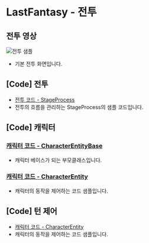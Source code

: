 # LastFantasy - 전투
## 전투 영상
![전투 샘플](https://user-images.githubusercontent.com/12422388/150854460-adda512a-074d-4286-8a26-192a13436931.gif)<br>
- 기본 전투 화면입니다.

## [Code] 전투
- [전투 코드 - StageProcess](https://github.com/lssl-zz/Project_LastFantasys/blob/main/StageProcess_Git.cs)
- 전투의 흐름을 관리하는 StageProcess의 샘플 코드입니다.

## [Code] 캐릭터
### [캐릭터 코드 - CharacterEntityBase](https://github.com/lssl-zz/Project_LastFantasys/blob/main/CharacterEntityBase_Git.cs)
- 캐릭터 베이스가 되는 부모클래스입니다.
### [캐릭터 코드 - CharacterEntity](https://github.com/lssl-zz/Project_LastFantasys/blob/main/CharacterEntity_Git.cs)
- 캐릭터의 동작을 제어하는 코드 샘플입니다.

## [Code] 턴 제어
- [캐릭터 코드 - CharacterEntity](https://github.com/lssl-zz/Project_LastFantasys/blob/main/StageCharacterTurn_Git.cs)
- 캐릭터의 동작을 제어하는 코드 샘플입니다.